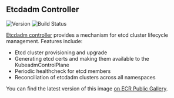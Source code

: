 ## **Etcdadm Controller**
![Version](https://img.shields.io/badge/version-v1.0.16-blue)
![Build Status](https://codebuild.us-west-2.amazonaws.com/badges?uuid=eyJlbmNyeXB0ZWREYXRhIjoiUTM2ZGs4R0p2QVVLamxqeW4zWEtPZkI0SXJXcVZGbXNyM3dEZXZTOUYyYUNmdXBmRm14a3NvcTBDMjZvWWFWU2I3RkEzSFVudVhRYWNQZGFuTWdJaWNnPSIsIml2UGFyYW1ldGVyU3BlYyI6IlN1UDBjNGlNbjg0RUxNcXMiLCJtYXRlcmlhbFNldFNlcmlhbCI6MX0%3D&branch=main)

[Etcdadm controller](https://github.com/aws/etcdadm-controller) provides a mechanism for etcd cluster lifecycle management. Features include:
* Etcd cluster provisioning and upgrade
* Generating etcd certs and making them available to the KubeadmControlPlane
* Periodic healthcheck for etcd members
* Reconciliation of etcdadm clusters across all namespaces

You can find the latest version of this image [on ECR Public Gallery](https://gallery.ecr.aws/eks-anywhere/aws/etcdadm-controller).
